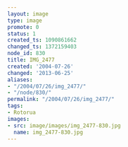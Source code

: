 ```yaml
---
layout: image
type: image
promote: 0
status: 1
created_ts: 1090861662
changed_ts: 1372159403
node_id: 830
title: IMG_2477
created: '2004-07-26'
changed: '2013-06-25'
aliases:
- "/2004/07/26/img_2477/"
- "/node/830/"
permalink: "/2004/07/26/img_2477/"
tags:
- Rotorua
images:
- src: image/images/img_2477-830.jpg
  name: img_2477-830.jpg
---
```


